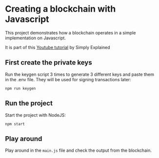# Creating a blockchain with Javascript

This project demonstrates how a blockchain operates in a simple implementation on Javascript.

It is part of this [Youtube tutorial](https://www.youtube.com/watch?v=zVqczFZr124&list=PLzvRQMJ9HDiTqZmbtFisdXFxul5k0F-Q4) by Simply Explained

## First create the private keys
Run the keygen script 3 times to generate 3 different keys and paste them in the .env file. They will be used for signing transactions later:

<code>npm run keygen</code>

## Run the project
Start the project with NodeJS:

<code>npm start</code>

## Play around
Play around in the <code>main.js</code> file and check the output from the blockchain.

